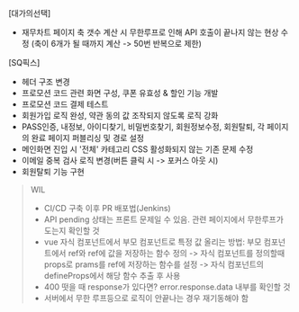 [대가의선택]

- 재무차트 페이지 축 갯수 계산 시 무한루프로 인해 API 호출이 끝나지 않는 현상 수정 (축이 6개가 될 때까지 계산 -> 50번 반복으로 제한)

[SQ픽스]

- 헤더 구조 변경
- 프로모션 코드 관련 화면 구성, 쿠폰 유효성 & 할인 기능 개발
- 프로모션 코드 결제 테스트
- 회원가입 로직 완성, 약관 동의 값 조작되지 않도록 로직 강화
- PASS인증, 내정보, 아이디찾기, 비밀번호찾기, 회원정보수정, 회원탈퇴, 각 페이지의 완료 페이지 퍼블리싱 및 경로 설정
- 메인화면 진입 시 '전체' 카테고리 CSS 활성화되지 않는 기존 문제 수정
- 이메일 중복 검사 로직 변경(버튼 클릭 시 -> 포커스 아웃 시)
- 회원탈퇴 기능 구현

> WIL
>
> - CI/CD 구축 이후 PR 배포법(Jenkins)
> - API pending 상태는 프론트 문제일 수 있음. 관련 페이지에서 무한루프가 도는지 확인할 것
> - vue 자식 컴포넌트에서 부모 컴포넌트로 특정 값 올리는 방법: 부모 컴포넌트에서 ref와 ref에 값을 저장하는 함수 정의 -> 자식 컴포넌트를 정의할때 props로 prams를 ref에 저장하는 함수를 설정 -> 자식 컴포넌트의 defineProps에서 해당 함수 추출 후 사용
> - 400 떳을 때 response가 있다면? error.response.data 내부를 확인할 것
> - 서버에서 무한 루프등으로 로직이 안끝나는 경우 재기동해야 함
